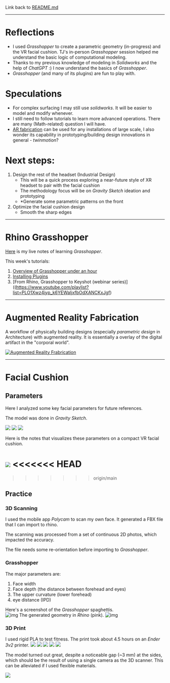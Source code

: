 Link back to [README.md](TDF-23Fall/README.md)

---
# Reflections
- I used *Grasshopper* to create a parametric geometry (in-progress) and the VR facial cushion. TJ's in-person *Grasshopper* session helped me understand the basic logic of computational modeling.
- Thanks to my previous knowledge of modeling in *Solidworks* and the help of *ChatGPT* :) I now understand the basics of *Grasshopper*. 
- *Grasshopper* (and many of its plugins) are fun to play with. 

# Speculations
- For complex surfacing I may still use *solidworks*. It will be easier to model and modify whenever. 
- I still need to follow tutorials to learn more advanced operations. There are many (Math-related) question I will have. 
- [AR fabrication](https://www.youtube.com/watch?v=xTQAeuZF74w&t=1s&pp=ygUdYXVnbWVudGVkIHJlYWxpdHkgZmFicmljYXRpb24%3D) can be used for any installations of large scale, I also wonder its capability in prototyping/building design innovations in general - *twinmotion*?

# Next steps:
1.  Design the rest of the headset (Industrial Design)
	-  This will be a quick process exploring a near-future style of XR headset to pair with the facial cushion
	- The methodology focus will be on *Gravity Sketch* ideation and prototyping
	- *Generate some parametric patterns on the front
1. Optimize the facial cushion design
	- Smooth the sharp edges

---


# Rhino Grasshopper

[Here](../projects/documents/Grasshopper.md) is my live notes of learning *Grasshopper*. 

This week's tutorials:
1. [Overview of Grasshopper under an hour](https://youtu.be/Y66bSN4QFUE)
2. [Installing Plugins](https://www.youtube.com/watch?v=vBh1UHg6ZHQ)
3. [From Rhino, Grasshopper to Keyshot (webinar series)]((https://www.youtube.com/playlist?list=PLO1Xwz4iyp_k6YEWaljxfbOdXANCKxJgf)


---

# Augmented Reality Fabrication
A workflow of physically building designs (especially *parametric design* in Architecture) with augmented reality. It is essentially a overlay of the digital artifact in the "corporal world". 

[![Augmented Reality Frabrication](https://i.ytimg.com/vi/xTQAeuZF74w/hq720.jpg?sqp=-oaymwEcCOgCEMoBSFXyq4qpAw4IARUAAIhCGAFwAcABBg==&rs=AOn4CLCwk7_dvS94hcohjqN0brGgpuUcUg)](https://www.youtube.com/watch?v=xTQAeuZF74w&t=1s&pp=ygUdYXVnbWVudGVkIHJlYWxpdHkgZmFicmljYXRpb24%3D)

---

# Facial Cushion
## Parameters
Here I analyzed some key facial parameters for future references. 

The model was done in *Gravity Sketch*.

![](../projects/sketches-and-pics/computational_design/facial_parameters/IMG_3482.jpg)
![](../projects/sketches-and-pics/computational_design/facial_parameters/IMG_3483.jpg)
![](../projects/sketches-and-pics/computational_design/facial_parameters/IMG_3484.png)

Here is the notes that visualizes these parameters on a compact VR facial cushion. 

![](../projects/sketches-and-pics/computational_design/facial_parameters/IMG_3507.JPG)
<<<<<<< HEAD
=======

>>>>>>> origin/main

## Practice
### 3D Scanning
I used the mobile app *Polycam* to scan my own face. It generated a FBX file that I can import to rhino. 

The scanning was processed from a set of continuous 2D photos, which impacted the accuracy.  

The file needs some re-orientation before importing to *Grasshopper*. 

### Grasshopper
The major parameters are: 
1. Face width
2. Face depth (the distance between forehead and eyes)
3. The upper curvature (lower forehead)
4. eye distance (IPD)

Here's a screenshot of the *Grasshopper* spaghettis.  
![img](../projects/sketches-and-pics/computational_design/test_print_1/grasshopper_overview.png)
The generated geometry in *Rhino* (pink). 
![img](../projects/sketches-and-pics/computational_design/test_print_1/rhino_perspective.png)

### 3D Print
I used rigid PLA to test fitness. The print took about 4.5 hours on an *Ender 3v2* printer. 
![](../projects/sketches-and-pics/computational_design/test_print_1/front.jpg)
![](../projects/sketches-and-pics/computational_design/test_print_1/up.jpg)
![](../projects/sketches-and-pics/computational_design/test_print_1/side.jpg)
![](../projects/sketches-and-pics/computational_design/test_print_1/IMG_3500.jpg)
![](../projects/sketches-and-pics/computational_design/test_print_1/IMG_3501.jpg)

The model turned out great, despite a noticeable gap (~3 mm) at the sides, which should be the result of using a single camera as the 3D scanner. This can be alleviated if I used flexible materials. 

![](../projects/sketches-and-pics/computational_design/test_print_1/gap.jpg)
